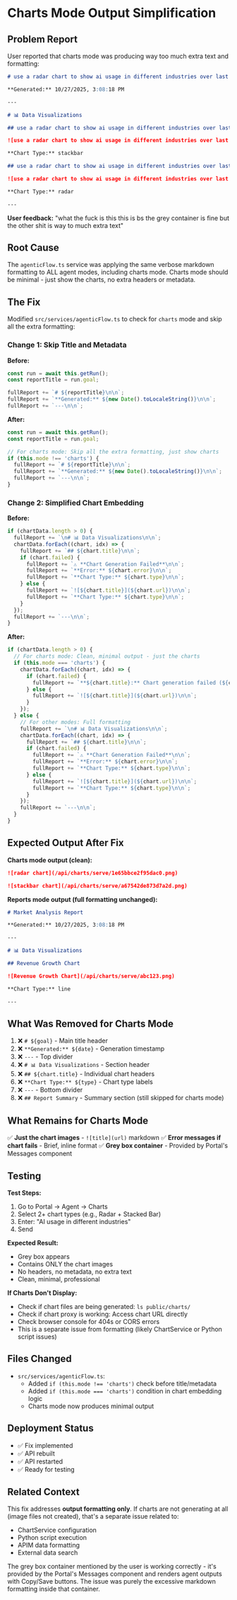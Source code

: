 # Charts Mode Output Simplification

## Problem Report

User reported that charts mode was producing way too much extra text and formatting:

```markdown
# use a radar chart to show ai usage in different industries over last 2 years and use the stacked bar ti show ai companies with best models and usage

**Generated:** 10/27/2025, 3:08:18 PM

---

# 📊 Data Visualizations

## use a radar chart to show ai usage in different industries over last 2 years and use the stacked bar ti show ai companies with best models and usage - stackbar chart

![use a radar chart to show ai usage in different industries over last 2 years and use the stacked bar ti show ai companies with best models and usage - stackbar chart](/api/charts/serve/a67542de873d7a2d.png)

**Chart Type:** stackbar

## use a radar chart to show ai usage in different industries over last 2 years and use the stacked bar ti show ai companies with best models and usage - radar chart

![use a radar chart to show ai usage in different industries over last 2 years and use the stacked bar ti show ai companies with best models and usage - radar chart](/api/charts/serve/1e65bbce2f95dac0.png)

**Chart Type:** radar

---
```

**User feedback:** "what the fuck is this this is bs the grey container is fine but the other shit is way to much extra text"

## Root Cause

The `agenticFlow.ts` service was applying the same verbose markdown formatting to ALL agent modes, including charts mode. Charts mode should be minimal - just show the charts, no extra headers or metadata.

## The Fix

Modified `src/services/agenticFlow.ts` to check for `charts` mode and skip all the extra formatting:

### Change 1: Skip Title and Metadata

**Before:**
```typescript
const run = await this.getRun();
const reportTitle = run.goal;

fullReport += `# ${reportTitle}\n\n`;
fullReport += `**Generated:** ${new Date().toLocaleString()}\n\n`;
fullReport += `---\n\n`;
```

**After:**
```typescript
const run = await this.getRun();
const reportTitle = run.goal;

// For charts mode: Skip all the extra formatting, just show charts
if (this.mode !== 'charts') {
  fullReport += `# ${reportTitle}\n\n`;
  fullReport += `**Generated:** ${new Date().toLocaleString()}\n\n`;
  fullReport += `---\n\n`;
}
```

### Change 2: Simplified Chart Embedding

**Before:**
```typescript
if (chartData.length > 0) {
  fullReport += `\n# 📊 Data Visualizations\n\n`;
  chartData.forEach((chart, idx) => {
    fullReport += `## ${chart.title}\n\n`;
    if (chart.failed) {
      fullReport += `⚠️ **Chart Generation Failed**\n\n`;
      fullReport += `**Error:** ${chart.error}\n\n`;
      fullReport += `**Chart Type:** ${chart.type}\n\n`;
    } else {
      fullReport += `![${chart.title}](${chart.url})\n\n`;
      fullReport += `**Chart Type:** ${chart.type}\n\n`;
    }
  });
  fullReport += `---\n\n`;
}
```

**After:**
```typescript
if (chartData.length > 0) {
  // For charts mode: Clean, minimal output - just the charts
  if (this.mode === 'charts') {
    chartData.forEach((chart, idx) => {
      if (chart.failed) {
        fullReport += `**${chart.title}:** Chart generation failed (${chart.error})\n\n`;
      } else {
        fullReport += `![${chart.title}](${chart.url})\n\n`;
      }
    });
  } else {
    // For other modes: Full formatting
    fullReport += `\n# 📊 Data Visualizations\n\n`;
    chartData.forEach((chart, idx) => {
      fullReport += `## ${chart.title}\n\n`;
      if (chart.failed) {
        fullReport += `⚠️ **Chart Generation Failed**\n\n`;
        fullReport += `**Error:** ${chart.error}\n\n`;
        fullReport += `**Chart Type:** ${chart.type}\n\n`;
      } else {
        fullReport += `![${chart.title}](${chart.url})\n\n`;
        fullReport += `**Chart Type:** ${chart.type}\n\n`;
      }
    });
    fullReport += `---\n\n`;
  }
}
```

## Expected Output After Fix

**Charts mode output (clean):**
```markdown
![radar chart](/api/charts/serve/1e65bbce2f95dac0.png)

![stackbar chart](/api/charts/serve/a67542de873d7a2d.png)
```

**Reports mode output (full formatting unchanged):**
```markdown
# Market Analysis Report

**Generated:** 10/27/2025, 3:08:18 PM

---

# 📊 Data Visualizations

## Revenue Growth Chart

![Revenue Growth Chart](/api/charts/serve/abc123.png)

**Chart Type:** line

---
```

## What Was Removed for Charts Mode

1. ❌ `# ${goal}` - Main title header
2. ❌ `**Generated:** ${date}` - Generation timestamp
3. ❌ `---` - Top divider
4. ❌ `# 📊 Data Visualizations` - Section header
5. ❌ `## ${chart.title}` - Individual chart headers
6. ❌ `**Chart Type:** ${type}` - Chart type labels
7. ❌ `---` - Bottom divider
8. ❌ `## Report Summary` - Summary section (still skipped for charts mode)

## What Remains for Charts Mode

✅ **Just the chart images** - `![title](url)` markdown
✅ **Error messages if chart fails** - Brief, inline format
✅ **Grey box container** - Provided by Portal's Messages component

## Testing

**Test Steps:**
1. Go to Portal → Agent → Charts
2. Select 2+ chart types (e.g., Radar + Stacked Bar)
3. Enter: "AI usage in different industries"
4. Send

**Expected Result:**
- Grey box appears
- Contains ONLY the chart images
- No headers, no metadata, no extra text
- Clean, minimal, professional

**If Charts Don't Display:**
- Check if chart files are being generated: `ls public/charts/`
- Check if chart proxy is working: Access chart URL directly
- Check browser console for 404s or CORS errors
- This is a separate issue from formatting (likely ChartService or Python script issues)

## Files Changed

- `src/services/agenticFlow.ts`:
  - Added `if (this.mode !== 'charts')` check before title/metadata
  - Added `if (this.mode === 'charts')` condition in chart embedding logic
  - Charts mode now produces minimal output

## Deployment Status

- ✅ Fix implemented
- ✅ API rebuilt
- ✅ API restarted
- ✅ Ready for testing

## Related Context

This fix addresses **output formatting only**. If charts are not generating at all (image files not created), that's a separate issue related to:
- ChartService configuration
- Python script execution
- APIM data formatting
- External data search

The grey box container mentioned by the user is working correctly - it's provided by the Portal's Messages component and renders agent outputs with Copy/Save buttons. The issue was purely the excessive markdown formatting inside that container.

